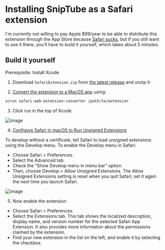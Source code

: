 # Installing SnipTube as a Safari extension

<!-- [Source code](https://github.com/psycho-baller/) -->
I'm currently not willing to pay Apple $99/year to be able to distribute this extension through the App Store because [Safari sucks](https://www.reddit.com/media?url=https://preview.redd.it/safari-is-just-the-new-ie-v0-8h038hccu8x91.png?auto%3Dwebp%26s%3D7f63af0589883e983bfab5c8097503f78a6fcd77), but if you still want to use it there, you'll have to build it yourself, which takes about 5 minutes.

## Build it yourself

Prerequisite: Install Xcode

1. Download `SafariExtension.zip` from [the latest release](https://github.com/psycho-baller/sniptube/releases/latest) and unzip it

2. [Convert the extension to a MacOS app](https://developer.apple.com/documentation/safariservices/safari_web_extensions/converting_a_web_extension_for_safari) using:

```bash
xcrun safari-web-extension-converter /path/to/extension
```

3. Click run in the top of Xcode

![image](https://user-images.githubusercontent.com/12688112/123013186-bc6e5c80-d391-11eb-8ddc-5fec61cc2975.png)

4. [Configure Safari in macOS to Run Unsigned Extensions](https://developer.apple.com/documentation/safariservices/safari_web_extensions/running_your_safari_web_extension#3744467)

To develop without a certificate, tell Safari to load unsigned extensions using the Develop menu. To enable the Develop menu in Safari:
- Choose Safari > Preferences.
- Select the Advanced tab.
- Check the “Show Develop menu in menu bar” option.
- Then, choose Develop > Allow Unsigned Extensions. The Allow Unsigned Extensions setting is reset when you quit Safari; set it again the next time you launch Safari.

![image](https://user-images.githubusercontent.com/12688112/123013258-e0ca3900-d391-11eb-9ab2-4a6a932ec89a.png)

5. Now enable the extension
- Choose Safari > Preferences.
- Select the Extensions tab. This tab shows the localized description, display name, and version number for the selected Safari App Extension. It also provides more information about the permissions claimed by the extension.
- Find your new extension in the list on the left, and enable it by selecting the checkbox.
